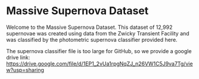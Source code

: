 # Massive Supernova Dataset
Welcome to the Massive Supernova Dataset. This dataset of 12,992 supernovae was created using data from the Zwicky Transient Facility and was classified by the photometric supernova classifier provided here. 

The supernova classifier file is too large for GitHub, so we provide a google drive link:
https://drive.google.com/file/d/1EP1_2vUa1rpgNqZJ_n26VW1C5J9va7Tg/view?usp=sharing 
